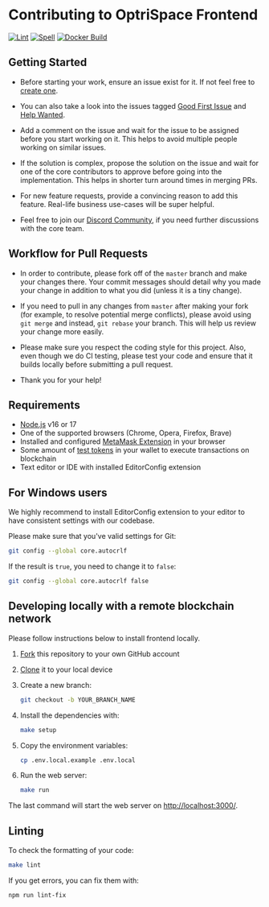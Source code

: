# Contributing to OptriSpace Frontend

[![Lint](https://github.com/optriment/optrispace-frontend-v2/actions/workflows/lint.yml/badge.svg)](https://github.com/optriment/optrispace-frontend-v2/actions/workflows/lint.yml)
[![Spell](https://github.com/optriment/optrispace-frontend-v2/actions/workflows/spell.yml/badge.svg)](https://github.com/optriment/optrispace-frontend-v2/actions/workflows/spell.yml)
[![Docker Build](https://github.com/optriment/optrispace-frontend-v2/actions/workflows/docker-image.yml/badge.svg)](https://github.com/optriment/optrispace-frontend-v2/actions/workflows/docker-image.yml)

## Getting Started

- Before starting your work, ensure an issue exist for it. If not feel free to
  [create one](https://github.com/optriment/optrispace-frontend-v2/issues/new).

- You can also take a look into the issues tagged
  [Good First Issue](https://github.com/optriment/optrispace-frontend-v2/issues?q=is%3Aissue+is%3Aopen+label%3A%22good+first+issue%22)
  and
  [Help Wanted](https://github.com/optriment/optrispace-frontend-v2/issues?q=is%3Aissue+is%3Aopen+label%3A%22help+wanted%22).

- Add a comment on the issue and wait for the issue to be assigned before you
  start working on it. This helps to avoid multiple people working on similar issues.

- If the solution is complex, propose the solution on the issue and wait for one
  of the core contributors to approve before going into the implementation. This
  helps in shorter turn around times in merging PRs.

- For new feature requests, provide a convincing reason to add this feature.
  Real-life business use-cases will be super helpful.

- Feel free to join our [Discord Community](https://discord.gg/7WEbtmuqtv),
  if you need further discussions with the core team.

## Workflow for Pull Requests

- In order to contribute, please fork off of the `master` branch and make your
  changes there. Your commit messages should detail why you made your change in
  addition to what you did (unless it is a tiny change).

- If you need to pull in any changes from `master` after making your fork
  (for example, to resolve potential merge conflicts), please avoid using
  `git merge` and instead, `git rebase` your branch. This will help us review
  your change more easily.

- Please make sure you respect the coding style for this project. Also, even
  though we do CI testing, please test your code and ensure that it builds
  locally before submitting a pull request.

- Thank you for your help!

## Requirements

- [Node.js](https://nodejs.org/en/download/releases) v16 or 17
- One of the supported browsers (Chrome, Opera, Firefox, Brave)
- Installed and configured [MetaMask Extension](https://metamask.io/)
  in your browser
- Some amount of [test tokens](https://testnet.binance.org/faucet-smart) in
  your wallet to execute transactions on blockchain
- Text editor or IDE with installed EditorConfig extension

## For Windows users

We highly recommend to install EditorConfig extension to your editor to have
consistent settings with our codebase.

Please make sure that you've valid settings for Git:

```sh
git config --global core.autocrlf
```

If the result is `true`, you need to change it to `false`:

```sh
git config --global core.autocrlf false
```

## Developing locally with a remote blockchain network

Please follow instructions below to install frontend locally.

1. [Fork](https://help.github.com/articles/fork-a-repo/)
   this repository to your own GitHub account

2. [Clone](https://help.github.com/articles/cloning-a-repository/)
   it to your local device

3. Create a new branch:

   ```sh
   git checkout -b YOUR_BRANCH_NAME
   ```

4. Install the dependencies with:

   ```sh
   make setup
   ```

5. Copy the environment variables:

   ```sh
   cp .env.local.example .env.local
   ```

6. Run the web server:

   ```sh
   make run
   ```

The last command will start the web server on
[http://localhost:3000/](http://localhost:3000/).

## Linting

To check the formatting of your code:

```sh
make lint
```

If you get errors, you can fix them with:

```sh
npm run lint-fix
```

